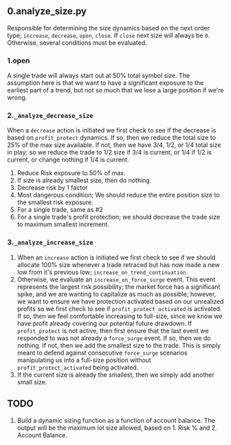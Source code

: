 ## 0.analyze_size.py

Responsible for determining the size dynamics based on the next order type; `increase`, `decrease`, `open`, `close`. If `close` next size will always be `0`. Otherwise, several conditions must be evaluated.

### 1.open
A single trade will always start out at 50% total symbol size. The assumption here is that we want to have a significant exposure to the earliest part of a trend, but not so much that we lose a large position if we're wrong.


### 2.`_analyze_decrease_size`
When a `decrease` action is initiated we first check to see if the decrease is based on `profit_protect` dynamics. If so, then we reduce the total size to 25% of the max size available.  If not, then we have 3/4, 1/2, or 1/4 total size in play; so we reduce the trade to 1/2 size if 3/4 is current, or 1/4 if 1/2 is current, or change nothing if 1/4 is current.
1. Reduce Risk exposure to 50% of max.
2. If size is already smallest size, then do nothing.
3. Decrease risk by 1 factor
4. Most dangerous condition; We should reduce the entire position size to the smallest risk exposure.
5. For a single trade, same as #2
6. For a single trade's profit protection; we should decrease the trade size to maximum smallest increment.

### 3.`_analyze_increase_size`
1. When an `increase` action is initiated we first check to see if we should allocate 100% size whenever a trade retraced but has now made a new low from it's previous low; `increase_on_trend_continuation`.
2. Otherwise, we evaluate an `increase_on_force_surge` event. This event represents the largest risk possibility; the market force has a significant spike, and we are wanting to capitalize as much as possible; however, we want to ensure we have protection activated based on our unrealized profits so we first check to see if `profit_protect_activated` is activated. If so, then we feel comfortable increasing to full-size, since we know we have profit already covering our potential future drawdown. If `profit_protect` is not active, then first ensure that the last event we responded to was not already a `force_surge` event. If so, then we do nothing. If not, then we add the smallest size to the trade.  This is simply meant to defend against consecutive `force_surge` scenarios manipulating us into a full-size position without `profit_protect_activated` being activated.
3. If the current size is already the smallest, then we simply add another small size.

## TODO
1. Build a dynamic sizing function as a function of account balance. The output will be the maximum lot size allowed, based on 1. Risk % and 2. Account Balance.
